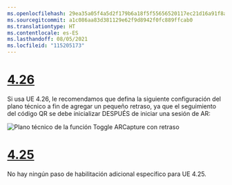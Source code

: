 ```yaml
---
ms.openlocfilehash: 29ea35a05f4a5d2f179b6a18f5f55656520117ec21d16a91f8a66241ddb540fc
ms.sourcegitcommit: a1c086aa83d381129e62f9d8942f0fc889ffcab0
ms.translationtype: HT
ms.contentlocale: es-ES
ms.lasthandoff: 08/05/2021
ms.locfileid: "115205173"
---
```

# <a name="426"></a>[4.26](#tab/426)

Si usa UE 4.26, le recomendamos que defina la siguiente configuración del plano técnico a fin de agregar un pequeño retraso, ya que el seguimiento del código QR se debe inicializar DESPUÉS de iniciar una sesión de AR:

![Plano técnico de la función Toggle ARCapture con retraso](../images/qr-codes-img-01.png)

# <a name="425"></a>[4.25](#tab/425)

No hay ningún paso de habilitación adicional específico para UE 4.25.

